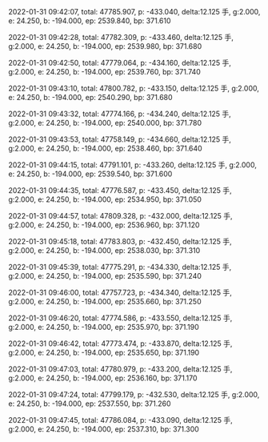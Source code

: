2022-01-31 09:42:07, total: 47785.907, p: -433.040, delta:12.125 手, g:2.000, e: 24.250, b: -194.000, ep: 2539.840, bp: 371.610

2022-01-31 09:42:28, total: 47782.309, p: -433.460, delta:12.125 手, g:2.000, e: 24.250, b: -194.000, ep: 2539.980, bp: 371.680

2022-01-31 09:42:50, total: 47779.064, p: -434.160, delta:12.125 手, g:2.000, e: 24.250, b: -194.000, ep: 2539.760, bp: 371.740

2022-01-31 09:43:10, total: 47800.782, p: -433.150, delta:12.125 手, g:2.000, e: 24.250, b: -194.000, ep: 2540.290, bp: 371.680

2022-01-31 09:43:32, total: 47774.166, p: -434.240, delta:12.125 手, g:2.000, e: 24.250, b: -194.000, ep: 2540.000, bp: 371.780

2022-01-31 09:43:53, total: 47758.149, p: -434.660, delta:12.125 手, g:2.000, e: 24.250, b: -194.000, ep: 2538.460, bp: 371.640

2022-01-31 09:44:15, total: 47791.101, p: -433.260, delta:12.125 手, g:2.000, e: 24.250, b: -194.000, ep: 2539.540, bp: 371.600

2022-01-31 09:44:35, total: 47776.587, p: -433.450, delta:12.125 手, g:2.000, e: 24.250, b: -194.000, ep: 2534.950, bp: 371.050

2022-01-31 09:44:57, total: 47809.328, p: -432.000, delta:12.125 手, g:2.000, e: 24.250, b: -194.000, ep: 2536.960, bp: 371.120

2022-01-31 09:45:18, total: 47783.803, p: -432.450, delta:12.125 手, g:2.000, e: 24.250, b: -194.000, ep: 2538.030, bp: 371.310

2022-01-31 09:45:39, total: 47775.291, p: -434.330, delta:12.125 手, g:2.000, e: 24.250, b: -194.000, ep: 2535.590, bp: 371.240

2022-01-31 09:46:00, total: 47757.723, p: -434.340, delta:12.125 手, g:2.000, e: 24.250, b: -194.000, ep: 2535.660, bp: 371.250

2022-01-31 09:46:20, total: 47774.586, p: -433.550, delta:12.125 手, g:2.000, e: 24.250, b: -194.000, ep: 2535.970, bp: 371.190

2022-01-31 09:46:42, total: 47773.474, p: -433.870, delta:12.125 手, g:2.000, e: 24.250, b: -194.000, ep: 2535.650, bp: 371.190

2022-01-31 09:47:03, total: 47780.979, p: -433.200, delta:12.125 手, g:2.000, e: 24.250, b: -194.000, ep: 2536.160, bp: 371.170

2022-01-31 09:47:24, total: 47799.179, p: -432.530, delta:12.125 手, g:2.000, e: 24.250, b: -194.000, ep: 2537.550, bp: 371.260

2022-01-31 09:47:45, total: 47786.084, p: -433.090, delta:12.125 手, g:2.000, e: 24.250, b: -194.000, ep: 2537.310, bp: 371.300